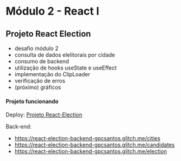 # Módulo 2 - React I

## Projeto React Election

- desafio módulo 2
- consulta de dados elelitorais por cidade
- consumo de backend
- utilização de hooks useState e useEffect
- implementação do ClipLoader
- verificação de erros
- (próximo) gráficos

#### Projeto funcionando

Deploy: [Projeto React-Election](https://react-election-gpcsantos.netlify.app)

Back-end:

- <https://react-election-backend-gpcsantos.glitch.me/cities>
- <https://react-election-backend-gpcsantos.glitch.me/candidates>
- <https://react-election-backend-gpcsantos.glitch.me/election>
